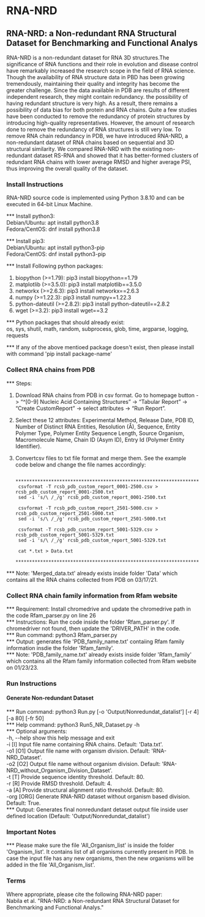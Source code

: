 # RNA-NRD 

## RNA-NRD: a Non-redundant RNA Structural Dataset for Benchmarking and Functional Analys  
RNA-NRD is a non-redundant dataset for RNA 3D structures.The significance of RNA functions and their role in evolution and disease control have remarkably increased the research scope in the field of RNA science. Though the availability of RNA structure data in PBD has been growing tremendously, maintaining their quality and integrity has become the greater challenge. Since the data available in PDB are results of different independent research, they might contain redundancy. the possibility of having redundant structure is very high. As a result, there remains a possibility of data bias for both protein and RNA chains. Quite a few studies have been conducted to remove the redundancy of protein structures by introducing high-quality representatives. However, the amount of research done to remove the redundancy of RNA structures is still very low. To remove RNA chain redundancy in PDB, we have introduced RNA-NRD, a non-redundant dataset of RNA chains based on sequential and 3D structural similarity. We compared RNA-NRD with the existing non-redundant dataset RS-RNA and showed that it has better-formed clusters of redundant RNA chains with lower average RMSD and higher average PSI, thus improving the overall quality of the dataset.

### Install Instructions 
RNA-NRD source code is implemented using Python 3.8.10 and can be executed in 64-bit Linux Machine.  

*** Install python3:  
Debian/Ubuntu: apt install python3.8  
Fedora/CentOS: dnf install python3.8  

*** Install pip3:   
Debian/Ubuntu: apt install python3-pip  
Fedora/CentOS: dnf install python3-pip  

*** Install Following python packages:  
1. biopython (>=1.79): pip3 install biopython==1.79  
2. matplotlib (>=3.5.0): pip3 install matplotlib==3.5.0  
3. networkx (>=2.6.3): pip3 install networkx==2.6.3  
4. numpy (>=1.22.3): pip3 install numpy==1.22.3  
5. python-dateutil (>=2.8.2): pip3 install python-dateutil==2.8.2  
6. wget (>=3.2): pip3 install wget==3.2  

*** Python packages that should already exist:  
os, sys, shutil, math, random, subprocess, glob, time, argparse, logging, requests  
  
*** If any of the above mentioed package doesn't exist, then please install with command 'pip install package-name'



### Collect RNA chains from PDB
*** Steps:
1. Download RNA chains from PDB in csv format. Go to homepage button -> “^[0-9] Nucleic Acid Containing Structures” -> “Tabular Report” -> “Create CustomReport” -> select attributes -> “Run Report”.
2. Select these 12 attributes: Experimental Method, Release Date, PDB ID, Number of Distinct RNA Entities, Resolution (Å), Sequence, Entity Polymer Type, Polymer Entity Sequence Length, Source Organism, Macromolecule Name, Chain ID (Asym ID), Entry Id (Polymer Entity Identifier).
3. Convertcsv files to txt file format and merge them. See the example code below and change the file names accordingly:
		
		****************************************************************************************
		csvformat -T rcsb_pdb_custom_report_0001-2500.csv > rcsb_pdb_custom_report_0001-2500.txt
		sed -i 's/\ /_/g' rcsb_pdb_custom_report_0001-2500.txt

		csvformat -T rcsb_pdb_custom_report_2501-5000.csv > rcsb_pdb_custom_report_2501-5000.txt
		sed -i 's/\ /_/g' rcsb_pdb_custom_report_2501-5000.txt

		csvformat -T rcsb_pdb_custom_report_5001-5329.csv > rcsb_pdb_custom_report_5001-5329.txt
		sed -i 's/\ /_/g' rcsb_pdb_custom_report_5001-5329.txt

		cat *.txt > Data.txt
		****************************************************************************************
		
*** Note: 'Merged_data.txt' already exists inside folder 'Data' which contains all the RNA chains collected from PDB on 03/17/21.



### Collect RNA chain family information from Rfam website   
*** Requirement: Install chromedrive and update the chromedrive path in the code Rfam_parser.py on line 26   
*** Instructions: Run the code inside the folder 'Rfam_parser.py'. If chromedriver not found, then update the 'DRIVER_PATH' in the code.     
*** Run command: python3 Rfam_parser.py  
*** Output: generates file 'PDB_family_name.txt' contaiing Rfam family information insdie the folder 'Rfam_family'.   
*** Note: 'PDB_family_name.txt' already exists inside folder 'Rfam_family' which contains all the Rfam family information collected from Rfam website on 01/23/23.     


### Run Instructions
  
#### Generate Non-redundant Dataset  
  
*** Run command: python3 Run.py [-o 'Output/Nonredundat_datalist'] [-r 4] [-a 80] [-fr 50]  
*** Help command: python3 Run5_NR_Dataset.py -h  
*** Optional arguments:  
  -h, --help  show this help message and exit  
  -i [I]      Input file name containing RNA chains. Default: 'Data.txt'.  
  -o1 [O1]    Output file name with organism division. Default: 'RNA-NRD_Dataset'.  
  -o2 [O2]    Output file name without organism division. Default: 'RNA-NRD_without_Organism_Division_Dataset'.  
  -t [T]      Provide sequence identity threshold. Default: 80.  
  -r [R]      Provide RMSD threshold. Default: 4.  
  -a [A]      Provide structural alignment ratio threshold. Default: 80.  
  -org [ORG]  Generate RNA-NRD dataset without organism based division. Default: True.  
*** Output: Generates final nonredundant detaset output file inside user defined location (Default: 'Output/Nonredundat_datalist')  

            
### Important Notes
*** Please make sure the file 'All_Organism_list' is inside the folder 'Organism_list'. It contains list of all organisms currently present in PDB. In case the input file has any new organisms, then the new organisms will be added in the file 'All_Organism_list'.                


### Terms  
Where appropriate, please cite the following RNA-NRD paper:  
Nabila et al. "RNA-NRD: a Non-redundant RNA Structural Dataset for Benchmarking and Functional Analys."  
